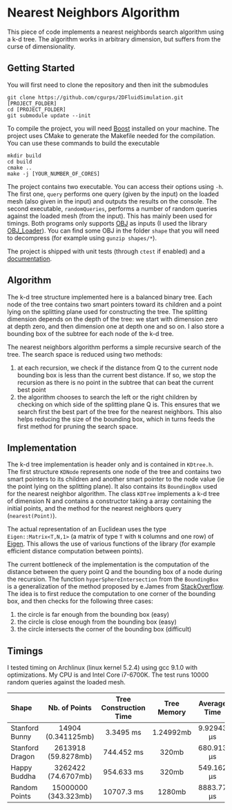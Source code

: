 # Nearest Neighbors Algorithm
This piece of code implements a nearest neighbords search algorithm using a k-d tree.
The algorithm works in arbitrary dimension, but suffers from the curse of dimensionality.

## Getting Started
You will first need to clone the repository and then init the submodules
```
git clone https://github.com/cgurps/2DFluidSimulation.git [PROJECT_FOLDER]
cd [PROJECT_FOLDER]
git submodule update --init
```
To compile the project, you will need [Boost](https://www.boost.org/) installed on your machine. 
The project uses CMake to generate the Makefile needed for the compilation. You can use these commands to build the executable

```
mkdir build
cd build
cmake ..
make -j [YOUR_NUMBER_OF_CORES]
```

The project contains two executable. You can access their options using `-h`. 
The first one, `query` performs one query (given by the input) on the loaded mesh (also given in the input) and outputs the results on the console. 
The second executable, `randomQueries`, performs a number of random queries against the loaded mesh (from the input). 
This has mainly been used for timings. Both programs only supports [OBJ](https://en.wikipedia.org/wiki/Wavefront_.obj_file) 
as inputs (I used the library [OBJ_Loader](https://github.com/Bly7/OBJ-Loader)). You can find some OBJ in the folder `shape`
that you will need to decompress (for example using `gunzip shapes/*`).

The project is shipped with unit tests (through `ctest` if enabled) and a [documentation](https://cgurps.github.io/NNSearch/index.html).

## Algorithm
The k-d tree structure implemented here is a balanced binary tree. 
Each node of the tree contains two smart pointers toward its children and a point lying on the splitting plane used for constructing the tree. 
The splitting dimension depends on the depth of the tree: we start with dimension zero at depth zero, and then dimension one at depth one and so on. 
I also store a bounding box of the subtree for each node of the k-d tree.

The nearest neighbors algorithm performs a simple recursive search of the tree. The search space is reduced using two methods:
1. at each recursion, we check if the distance from Q to the current node bounding box is less than the current best distance. If so, we stop the recursion as there is no point in the subtree that can beat the current best point
2. the algorithm chooses to search the left or the right children by checking on which side of the splitting plane Q is. This ensures that we search first the best part of the tree for the nearest neighbors. This also helps reducing the size of the bounding box, which in turns feeds the first method for pruning the search space.

## Implementation
The k-d tree implementation is header only and is contained in `KDtree.h`. 
The first structure `KDNode` represents one node of the tree and contains two smart pointers to its children and another smart pointer to the node value (ie the point lying on the splitting plane). It also contains its `BoundingBox` used for the nearest neighbor algorithm. The class `KDTree` implements a k-d tree of dimension N and contains a constructor taking a array containing the initial points, and the method for the nearest neighbors query (`nearest(Point)`).

The actual representation of an Euclidean uses the type `Eigen::Matrix<T,N,1>` (a matrix of type `T` with `N` columns and one row) of [Eigen](http://eigen.tuxfamily.org/index.php?title=Main_Page). This allows the use of various functions of the library (for example efficient distance computation between points).

The current bottleneck of the implementation is the computation of the distance between the query point Q and the bounding box of a node during the recursion.
The function `hyperSphereIntersection` from the `BoundingBox` is a generalization of the method proposed by e.James from [StackOverflow](https://stackoverflow.com/questions/401847/circle-rectangle-collision-detection-intersection). The idea is to first reduce the computation to one corner of the bounding box, and then checks for the following three cases:
1. the circle is far enough from the bounding box (easy)
2. the circle is close enough from the bounding box (easy)
3. the circle intersects the corner of the bounding box (difficult)

## Timings
I tested timing on Archlinux (linux kernel 5.2.4) using gcc 9.1.0 with optimizations. My CPU is and Intel Core i7-6700K.
The test runs 10000 random queries against the loaded mesh.

| Shape | Nb. of Points | Tree Construction Time | Tree Memory | Average Time |
|:-|:-:|:-:|:-:|:-:|
| Stanford Bunny | 14904 (0.341125mb) | 3.3495 ms| 1.24992mb |  9.92943 µs |
| Stanford Dragon | 2613918 (59.8278mb) | 744.452 ms | 320mb | 680.913 µs |
| Happy Buddha | 3262422 (74.6707mb) | 954.633 ms | 320mb | 549.162 µs |
| Random Points | 15000000 (343.323mb) | 10707.3 ms | 1280mb | 8883.77 µs |
